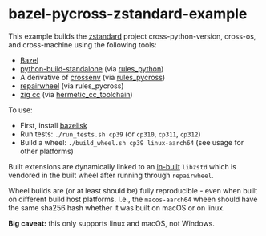 # bazel-pycross-zstandard-example

This example builds the [zstandard](https://pypi.org/project/zstandard/) project cross-python-version, cross-os, and cross-machine using the following tools:

* [Bazel](https://bazel.build/)
* [python-build-standalone](https://github.com/indygreg/python-build-standalone) (via [rules_python](https://github.com/bazelbuild/rules_python))
* A derivative of [crossenv](https://github.com/benfogle/crossenv) (via [rules_pycross](https://github.com/jvolkman/rules_pycross))
* [repairwheel](https://github.com/jvolkman/repairwheel) (via rules_pycross)
* [zig cc](https://andrewkelley.me/post/zig-cc-powerful-drop-in-replacement-gcc-clang.html) (via [hermetic_cc_toolchain](https://github.com/uber/hermetic_cc_toolchain))

To use:
* First, install [bazelisk](https://github.com/bazelbuild/bazelisk?tab=readme-ov-file#installation)
* Run tests: `./run_tests.sh cp39` (or `cp310`, `cp311`, `cp312`)
* Build a wheel: `./build_wheel.sh cp39 linux-aarch64` (see usage for other platforms)

Built extensions are dynamically linked to an [in-built](zstd.BUILD) `libzstd` which is vendored in the built wheel after running through `repairwheel`.

Wheel builds are (or at least should be) fully reproducible - even
when built on different build host platforms. I.e., the `macos-aarch64` wheen should have the same sha256 hash whether it was built on macOS or on linux.

**Big caveat:** this only supports linux and macOS, not Windows.
